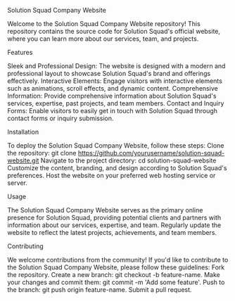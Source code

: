 Solution Squad Company Website

Welcome to the Solution Squad Company Website repository! This repository contains the source code for Solution Squad's official website, where you can learn more about our services, team, and projects.

Features

Sleek and Professional Design: The website is designed with a modern and professional layout to showcase Solution Squad's brand and offerings effectively.
Interactive Elements: Engage visitors with interactive elements such as animations, scroll effects, and dynamic content.
Comprehensive Information: Provide comprehensive information about Solution Squad's services, expertise, past projects, and team members.
Contact and Inquiry Forms: Enable visitors to easily get in touch with Solution Squad through contact forms or inquiry submission.

Installation

To deploy the Solution Squad Company Website, follow these steps:
Clone the repository: git clone https://github.com/yourusername/solution-squad-website.git
Navigate to the project directory: cd solution-squad-website
Customize the content, branding, and design according to Solution Squad's preferences.
Host the website on your preferred web hosting service or server.

Usage

The Solution Squad Company Website serves as the primary online presence for Solution Squad, providing potential clients and partners with information about our services, expertise, and team. Regularly update the website to reflect the latest projects, achievements, and team members.

Contributing

We welcome contributions from the community! If you'd like to contribute to the Solution Squad Company Website, please follow these guidelines:
Fork the repository.
Create a new branch: git checkout -b feature-name.
Make your changes and commit them: git commit -m 'Add some feature'.
Push to the branch: git push origin feature-name.
Submit a pull request.
